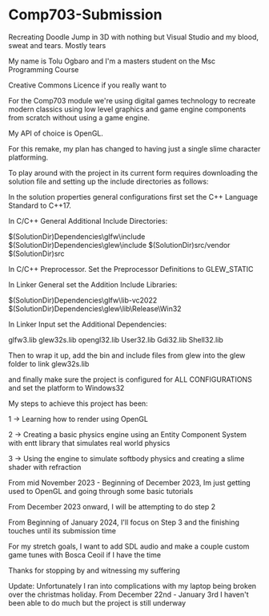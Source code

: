 # Comp703-Submission

Recreating Doodle Jump in 3D with nothing but Visual Studio and my blood, sweat and tears. Mostly tears

My name is Tolu Ogbaro and I'm a masters student on the Msc Programming Course

Creative Commons Licence if you really want to

For the Comp703 module we're using digital games technology to recreate modern classics using low level graphics and game engine components from scratch 
without using a game engine. 

My API of choice is OpenGL.

For this remake, my plan has changed to having just a single slime character platforming.

To play around with the project in its current form requires downloading the solution file and setting up the include directories as follows:

In the solution properties general configurations first set the C++ Language Standard to C++17.

In C/C++ General Additional Include Directories:

$(SolutionDir)Dependencies\glfw\include
$(SolutionDir)Dependencies\glew\include
$(SolutionDir)src/vendor
$(SolutionDir)src

In C/C++ Preprocessor. Set the Preprocessor Definitions to GLEW_STATIC

In Linker General set the Addition Include Libraries:

$(SolutionDir)Dependencies\glfw\lib-vc2022
$(SolutionDir)Dependencies\glew\lib\Release\Win32

In Linker Input set the Additional Dependencies:

glfw3.lib
glew32s.lib
opengl32.lib
User32.lib
Gdi32.lib
Shell32.lib

Then to wrap it up, add the bin and include files from glew into the glew folder to link glew32s.lib

and finally make sure the project is configured for ALL CONFIGURATIONS and set the platform to Windows32

My steps to achieve this project has been:

1 -> Learning how to render using OpenGL

2 -> Creating a basic physics engine using an Entity Component System with entt library that simulates real world physics

3 -> Using the engine to simulate softbody physics and creating a slime shader with refraction

From mid November 2023 - Beginning of December 2023, Im just getting used to OpenGL and going through some basic tutorials

From December 2023 onward, I will be attempting to do step 2

From Beginning of January 2024, I'll focus on Step 3 and the finishing touches until its submission time

For my stretch goals, I want to add SDL audio and make a couple custom game tunes with Bosca Ceoil if I have the time

Thanks for stopping by and witnessing my suffering

Update: Unfortunately I ran into complications with my laptop being broken over the christmas holiday.
From December 22nd - January 3rd I haven't been able to do much but the project is still underway